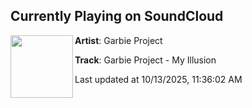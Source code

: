 ## Currently Playing on SoundCloud

[<img align="left" width="100" src="https://i1.sndcdn.com/artworks-DPzyqnyfy6LCdHQY-VIBD8Q-t500x500.png">](https://soundcloud.com/dnzrecords/garbie-project-my-illusion)

**Artist**: Garbie Project 

**Track**: Garbie Project - My Illusion

Last updated at 10/13/2025, 11:36:02 AM
